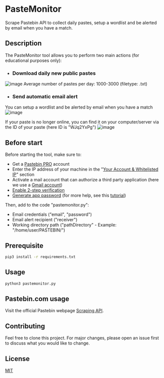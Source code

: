 # PasteMonitor
Scrape Pastebin API to collect daily pastes, setup a wordlist and be alerted by email when you have a match.												 

## Description
The PasteMonitor tool allows you to perform two main actions (for educational purposes only):

- ### Download daily new public pastes
![image](https://user-images.githubusercontent.com/75697623/145390083-e1f8ca14-a0d1-4763-90a7-56634c87f20d.png)
Average number of pastes per day: 1000-3000 (filetype: .txt)

- ### Send automatic email alert
You can setup a wordlist and be alerted by email when you have a match
![image](https://user-images.githubusercontent.com/75697623/145399396-e685c7c2-252b-4266-8f07-8934fab935d5.png)

If your paste is no longer online, you can find it on your computer/server via the ID of your paste (here ID is "WJq2YxPg")
![image](https://user-images.githubusercontent.com/75697623/145396434-d3db83c0-4c43-4c6f-a8e1-9a57f063db25.png)


## Before start

Before starting the tool, make sure to:
- Get a [Pastebin PRO](https://pastebin.com/pro) account
- Enter the IP address of your machine in the "[Your Account & Whitelisted IP](https://pastebin.com/doc_scraping_api)" section
- Activate a mail account that can authorize a third party application (here we use a [Gmail account](https://www.google.com/intl/fr/gmail/about/))
- [Enable 2-step verification](https://myaccount.google.com/u/2/signinoptions/two-step-verification)
- [Generate app password](https://myaccount.google.com/u/2/apppasswords) (for more help, see this [tutorial](https://ljmocic.medium.com/send-an-email-using-python-and-gmail-4ebc980eae9b))

Then, add to the code "pastemonitor.py":
- Email credentials ("email", "password")
- Email alert recipient ("receiver")
- Working directory path ("pathDirectory" - Example: "/home/user/PASTEBIN/")

## Prerequisite

```bash
pip3 install -r requirements.txt
```

## Usage

```bash
python3 pastemonitor.py
```

 ## Pastebin.com usage
 Visit the official Pastebin webpage [Scraping API](https://pastebin.com/doc_scraping_api).

## Contributing
Feel free to clone this project. For major changes, please open an issue first to discuss what you would like to change.

## License
[MIT](https://choosealicense.com/licenses/mit/)
